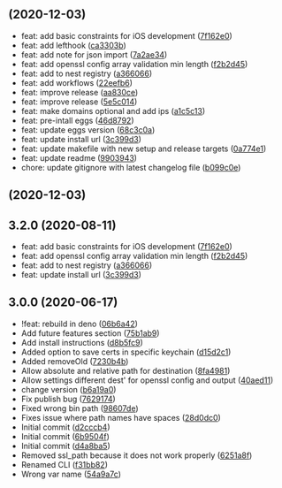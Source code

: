##  (2020-12-03)

* feat: add basic constraints for iOS development ([7f162e0](https://github.com/m8finder/webssl/commit/7f162e0))
* feat: add lefthook ([ca3303b](https://github.com/m8finder/webssl/commit/ca3303b))
* feat: add note for json import ([7a2ae34](https://github.com/m8finder/webssl/commit/7a2ae34))
* feat: add openssl config array validation min length ([f2b2d45](https://github.com/m8finder/webssl/commit/f2b2d45))
* feat: add to nest registry ([a366066](https://github.com/m8finder/webssl/commit/a366066))
* feat: add workflows ([22eefb6](https://github.com/m8finder/webssl/commit/22eefb6))
* feat: improve release ([aa830ce](https://github.com/m8finder/webssl/commit/aa830ce))
* feat: improve release ([5e5c014](https://github.com/m8finder/webssl/commit/5e5c014))
* feat: make domains optional and add ips ([a1c5c13](https://github.com/m8finder/webssl/commit/a1c5c13))
* feat: pre-intall eggs ([46d8792](https://github.com/m8finder/webssl/commit/46d8792))
* feat: update eggs version ([68c3c0a](https://github.com/m8finder/webssl/commit/68c3c0a))
* feat: update install url ([3c399d3](https://github.com/m8finder/webssl/commit/3c399d3))
* feat: update makefile with new setup and release targets ([0a774e1](https://github.com/m8finder/webssl/commit/0a774e1))
* feat: update readme ([9903943](https://github.com/m8finder/webssl/commit/9903943))
* chore: update gitignore with latest changelog file ([b099c0e](https://github.com/m8finder/webssl/commit/b099c0e))



##  (2020-12-03)




## 3.2.0 (2020-08-11)

* feat: add basic constraints for iOS development ([7f162e0](https://github.com/m8finder/webssl/commit/7f162e0))
* feat: add openssl config array validation min length ([f2b2d45](https://github.com/m8finder/webssl/commit/f2b2d45))
* feat: add to nest registry ([a366066](https://github.com/m8finder/webssl/commit/a366066))
* feat: update install url ([3c399d3](https://github.com/m8finder/webssl/commit/3c399d3))



## 3.0.0 (2020-06-17)

* !feat: rebuild in deno ([06b6a42](https://github.com/m8finder/webssl/commit/06b6a42))
* Add future features section ([75b1ab9](https://github.com/m8finder/webssl/commit/75b1ab9))
* Add install instructions ([d8b5fc9](https://github.com/m8finder/webssl/commit/d8b5fc9))
* Added option to save certs in specific keychain ([d15d2c1](https://github.com/m8finder/webssl/commit/d15d2c1))
* Added removeOld ([7230b4b](https://github.com/m8finder/webssl/commit/7230b4b))
* Allow absolute and relative path for destination ([8fa4981](https://github.com/m8finder/webssl/commit/8fa4981))
* Allow settings different dest' for openssl config and output ([40aed11](https://github.com/m8finder/webssl/commit/40aed11))
* change version ([b6a19a0](https://github.com/m8finder/webssl/commit/b6a19a0))
* Fix publish bug ([7629174](https://github.com/m8finder/webssl/commit/7629174))
* Fixed wrong bin path ([98607de](https://github.com/m8finder/webssl/commit/98607de))
* Fixes issue where path names have spaces ([28d0dc0](https://github.com/m8finder/webssl/commit/28d0dc0))
* Initial commit ([d2cccb4](https://github.com/m8finder/webssl/commit/d2cccb4))
* Initial commit ([6b9504f](https://github.com/m8finder/webssl/commit/6b9504f))
* Initial commit ([d4a8ba5](https://github.com/m8finder/webssl/commit/d4a8ba5))
* Removed ssl_path because it does not work properly ([6251a8f](https://github.com/m8finder/webssl/commit/6251a8f))
* Renamed CLI ([f31bb82](https://github.com/m8finder/webssl/commit/f31bb82))
* Wrong var name ([54a9a7c](https://github.com/m8finder/webssl/commit/54a9a7c))



